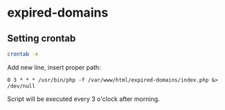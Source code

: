 # expired-domains

## Setting crontab

```bash
crontab -e
```

Add new line, insert proper path:

```
0 3 * * * /usr/bin/php -f /var/www/html/expired-domains/index.php &> /dev/null
```

Script will be executed every 3 o'clock after morning. 